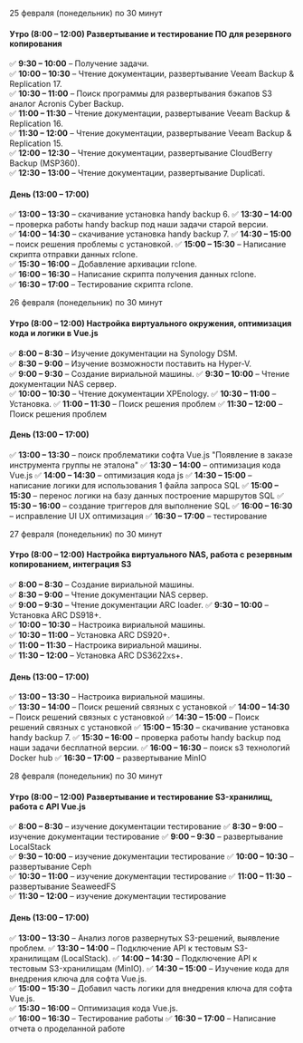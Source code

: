 25 февраля (понедельник) по 30 минут

#### **Утро (8:00 – 12:00)** Развертывание и тестирование ПО для резервного копирования

✅ **9:30 – 10:00** – Получение задачи.  
✅ **10:00 – 10:30** – Чтение документации, развертывание Veeam Backup & Replication 17.  
✅ **10:30 – 11:00** – Поиск программы для развертывания бэкапов S3 аналог Acronis Cyber Backup.  
✅ **11:00 – 11:30** – Чтение документации, развертывание Veeam Backup & Replication 16.  
✅ **11:30 – 12:00** – Чтение документации, развертывание Veeam Backup & Replication 15.  
✅ **12:00 – 12:30** – Чтение документации, развертывание CloudBerry Backup (MSP360).  
✅ **12:30 – 13:00** – Чтение документации, развертывание Duplicati.

#### **День (13:00 – 17:00)**

✅ **13:00 – 13:30** – скачивание установка handy backup 6.
✅ **13:30 – 14:00** – проверка работы handy backup под наши задачи старой версии.  
✅ **14:00 – 14:30** – скачивание установка handy backup 7.
✅ **14:30 – 15:00** – поиск решения проблемы с установкой.
✅ **15:00 – 15:30** – Написание скрипта отправки данных rclone.  
✅ **15:30 – 16:00** – Добавление архивации rclone.  
✅ **16:00 – 16:30** – Написание скрипта получения данных rclone.  
✅ **16:30 – 17:00** – Тестирование скрипта rclone.

26 февраля (понедельник) по 30 минут

#### **Утро (8:00 – 12:00)** Настройка виртуального окружения, оптимизация кода и логики в Vue.js

✅ **8:00 – 8:30** – Изучение документации на Synology DSM.  
✅ **8:30 – 9:00** – Изучение возможности поставить на Hyper-V.  
✅ **9:00 – 9:30** – Создание вириальной машины.
✅ **9:30 – 10:00** – Чтение документации NAS сервер.  
✅ **10:00 – 10:30** – Чтение документации XPEnology.
✅ **10:30 – 11:00** – Установка.
✅ **11:00 – 11:30** – Поиск решения проблем
✅ **11:30 – 12:00** – Поиск решения проблем

#### **День (13:00 – 17:00)**

✅ **13:00 – 13:30** – поиск проблематики софта Vue.js "Появление в заказе инструмента группы не эталона"
✅ **13:30 – 14:00** – оптимизация кода Vue.js
✅ **14:00 – 14:30** – оптимизация кода js
✅ **14:30 – 15:00** – написание логики для использования 1 файла запроса SQL
✅ **15:00 – 15:30** – перенос логики на базу данных построение маршрутов SQL
✅ **15:30 – 16:00** – создание триггеров для выполнение SQL
✅ **16:00 – 16:30** – исправление UI UX оптимизация
✅ **16:30 – 17:00** – тестирование

27 февраля (понедельник) по 30 минут

#### **Утро (8:00 – 12:00)** Настройка виртуального NAS, работа с резервным копированием, интеграция S3

✅ **8:00 – 8:30** – Создание вириальной машины.  
✅ **8:30 – 9:00** – Чтение документации NAS сервер.  
✅ **9:00 – 9:30** – Чтение документации ARC loader.
✅ **9:30 – 10:00** – Установка ARC DS918+.  
✅ **10:00 – 10:30** – Настроика вириальной машины.  
✅ **10:30 – 11:00** – Установка ARC DS920+.  
✅ **11:00 – 11:30** – Настроика вириальной машины.  
✅ **11:30 – 12:00** – Установка ARC DS3622xs+.

#### **День (13:00 – 17:00)**

✅ **13:00 – 13:30** – Настроика вириальной машины.  
✅ **13:30 – 14:00** – Поиск решений связных с установкой
✅ **14:00 – 14:30** – Поиск решений связных с установкой
✅ **14:30 – 15:00** – Поиск решений связных с установкой
✅ **15:00 – 15:30** – скачивание установка handy backup 7.
✅ **15:30 – 16:00** – проверка работы handy backup под наши задачи бесплатной версии.
✅ **16:00 – 16:30** – поиск s3 технологий Docker hub
✅ **16:30 – 17:00** – развертывание MinIO

28 февраля (понедельник) по 30 минут

#### **Утро (8:00 – 12:00)** Развертывание и тестирование S3-хранилищ, работа с API Vue.js

✅ **8:00 – 8:30** – изучение документации тестирование
✅ **8:30 – 9:00** – изучение документации тестирование
✅ **9:00 – 9:30** – развертывание LocalStack  
✅ **9:30 – 10:00** – изучение документации тестирование
✅ **10:00 – 10:30** – развертывание Ceph  
✅ **10:30 – 11:00** – изучение документации тестирование
✅ **11:00 – 11:30** – развертывание SeaweedFS  
✅ **11:30 – 12:00** – изучение документации тестирование

#### **День (13:00 – 17:00)**

✅ **13:00 – 13:30** – Анализ логов развернутых S3-решений, выявление проблем.
✅ **13:30 – 14:00** – Подключение API к тестовым S3-хранилищам (LocalStack).
✅ **14:00 – 14:30** – Подключение API к тестовым S3-хранилищам (MinIO).
✅ **14:30 – 15:00** – Изучение кода для внедрения ключа для софта Vue.js.  
✅ **15:00 – 15:30** – Добавил часть логики для внедрения ключа для софта Vue.js.  
✅ **15:30 – 16:00** – Оптимизация кода Vue.js.  
✅ **16:00 – 16:30** – Тестирование работы
✅ **16:30 – 17:00** – Написание отчета о проделанной работе
